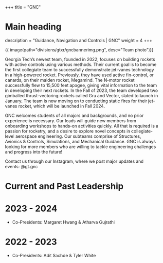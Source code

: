 +++
title = "GNC"
# Main heading
description = "Guidance, Navigation and Controls | GNC"
weight = 4
+++

{{ image(path="divisions/gtxr/gncbannerimg.png", desc="Team photo")}}
<!-- # Specialized Rocket Research! -->

Georgia Tech’s newest team, founded in 2022, focuses on building rockets with active controls using various methods. Their current goal is to become the first collegiate team to successfully demonstrate jet-vanes technology in a high-powered rocket. Previously, they have used active fin-control, or canards, on their maiden rocket, Megamind. The N-motor rocket successfully flew to 15,500 feet apogee, giving vital information to the team in developing their next rockets. In the Fall of 2023, the team developed two gimballed thrust-vectoring rockets called Gru and Vector, slated to launch in January. The team is now moving on to conducting static fires for their jet-vanes rocket, which will be launched in Fall 2024. 

GNC welcomes students of all majors and backgrounds, and no prior experience is necessary. Our leads will guide new members from onboarding workshops to hands-on activities quickly. All that is required is a passion for rocketry, and a desire to explore novel concepts in collegiate-level aerospace engineering. Our subteams comprise of Structures, Avionics & Controls, Simulations, and Mechanical Guidance. GNC is always looking for more members who are willing to tackle engineering challenges and progress into the future!

Contact us through our Instagram, where we post major updates and events: @gt.gnc

# Current and Past Leadership
# 2023 - 2024
- Co-Presidents: Margaret Hwang & Atharva Gujrathi
# 2022 - 2023
- Co-Presidents: Adit Sachde & Tyler White
